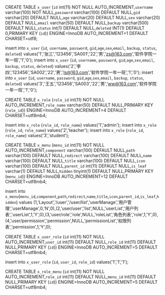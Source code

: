 CREATE TABLE `x_user` (`id` int(11) NOT NULL AUTO_INCREMENT,`username` varchar(100) NOT NULL,`password` varchar(100) DEFAULT NULL,`gid` varchar(20) DEFAULT NULL,`age` varchar(20) DEFAULT NULL,`sex` varchar(20) DEFAULT NULL,`email` varchar(50) DEFAULT NULL,`backup` varchar(500) DEFAULT NULL,`status` int(1) DEFAULT NULL,`deleted` INT(1) DEFAULT 0,PRIMARY KEY (`id`)) ENGINE=InnoDB AUTO_INCREMENT=1 DEFAULT CHARSET=utf8;

insert into `x_user` (`id`, `username`, `password`, `gid`,`age`,`sex`,`email`, `backup`, `status`, `deleted`) values('1','张三','123456','SA001','22','男','zs@163.com','软件学院一年一班','1','0');
insert into `x_user` (`id`, `username`, `password`, `gid`,`age`,`sex`,`email`, `backup`, `status`, `deleted`) values('2','李四','123456','SA002','22','男','ls@163.com','软件学院一年一班','1','0');
insert into `x_user` (`id`, `username`, `password`, `gid`,`age`,`sex`,`email`, `backup`, `status`, `deleted`) values('3','王五','123456','SA003','22','男','ww@163.com','软件学院一年一班','1','0');



CREATE TABLE `x_role` (`role_id` int(11) NOT NULL AUTO_INCREMENT,`role_name` varchar(50) DEFAULT NULL,PRIMARY KEY (`role_id`)) ENGINE=InnoDB AUTO_INCREMENT=4 DEFAULT CHARSET=utf8mb4;

insert into `x_role` (`role_id`, `role_name`) values('1','admin');
insert into `x_role` (`role_id`, `role_name`) values('2','teacher');
insert into `x_role` (`role_id`, `role_name`) values('3','student');



CREATE TABLE `x_menu` (`menu_id` int(11) NOT NULL AUTO_INCREMENT,`component` varchar(100) DEFAULT NULL,`path` varchar(100) DEFAULT NULL,`redirect` varchar(100) DEFAULT NULL,`name` varchar(100) DEFAULT NULL,`title` varchar(100) DEFAULT NULL,`icon` varchar(100) DEFAULT NULL,`parent_id` int(11) DEFAULT NULL,`is_leaf` varchar(1) DEFAULT NULL,`hidden` tinyint(1) DEFAULT NULL,PRIMARY KEY (`menu_id`)) ENGINE=InnoDB AUTO_INCREMENT=12 DEFAULT CHARSET=utf8mb4;

insert  into `x_menu`(`menu_id`,`component`,`path`,`redirect`,`name`,`title`,`icon`,`parent_id`,`is_leaf`,`hidden`) values (1,'Layout','/user','/user/list','userManage','用户管理','userManage',0,'N',0),(2,'user/user','list',NULL,'userList','用户列表','userList',1,'Y',0),(3,'user/role','role',NULL,'roleList','角色列表','role',1,'Y',0),(4,'user/permission','permission',NULL,'permissionList','权限列表','permission',1,'Y',0);

CREATE TABLE `x_user_role` (`id` int(11) NOT NULL AUTO_INCREMENT,`user_id` int(11) DEFAULT NULL,`role_id` int(11) DEFAULT NULL,PRIMARY KEY (`id`)) ENGINE=InnoDB AUTO_INCREMENT=5 DEFAULT CHARSET=utf8mb4;

insert into `x_user_role` (`id`, `user_id`, `role_id`) values('1','1','1');

CREATE TABLE `x_role_menu` (`id` int(11) NOT NULL AUTO_INCREMENT,`role_id` int(11) DEFAULT NULL,`menu_id` int(11) DEFAULT NULL,PRIMARY KEY (`id`)) ENGINE=InnoDB AUTO_INCREMENT=5 DEFAULT CHARSET=utf8mb4;